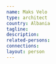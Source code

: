 ```yaml
---
name: Maks Velo
type: architect
country: Albania
tagline:
description:
related-persons:
connections:
layout: person
---
```

